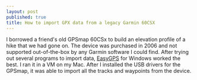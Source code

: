 ```yaml
---
layout: post
published: true
title: How to import GPX data from a legacy Garmin 60CSX
---
```

I borrowed a friend's old GPSmap 60CSx to build an elevation profile of a hike that we had gone on. The device was purchased in 2006 and not supported out-of-the-box by any Garmin software I could find. After trying out several programs to import data, [EasyGPS](http://www.easygps.com/download.asp) for Windows worked the best. I ran it in a VM on my Mac. After I installed the USB drivers for the GPSmap, it was able to import all the tracks and waypoints from the device.
